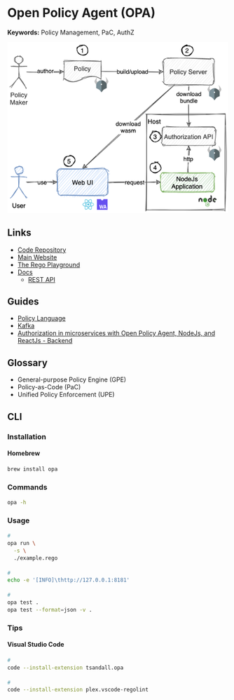 # Open Policy Agent (OPA)

**Keywords:** Policy Management, PaC, AuthZ

![OPA Demo Overview](/assets/images/open-policy-agent/opa-demo-overview.png)

## Links

- [Code Repository](https://github.com/open-policy-agent/opa)
- [Main Website](https://openpolicyagent.org)
- [The Rego Playground](https://play.openpolicyagent.org)
- [Docs](https://openpolicyagent.org/docs)
  - [REST API](https://openpolicyagent.org/docs/latest/rest-api/)

## Guides

- [Policy Language](https://openpolicyagent.org/docs/latest/policy-language/)
- [Kafka](https://openpolicyagent.org/docs/latest/kafka-authorization/)
- [Authorization in microservices with Open Policy Agent, NodeJs, and ReactJs - Backend](https://pongzt.com/post/opa-nodejs/)

## Glossary

- General-purpose Policy Engine (GPE)
- Policy-as-Code (PaC)
- Unified Policy Enforcement (UPE)

## CLI

### Installation

#### Homebrew

```sh
brew install opa
```

### Commands

```sh
opa -h
```

### Usage

```sh
#
opa run \
  -s \
  ./example.rego

#
echo -e '[INFO]\thttp://127.0.0.1:8181'

#
opa test .
opa test --format=json -v .
```

<!--
curl localhost:8181/v1/data/play -i -d @input.json -H 'Content-Type: application/json'

curl localhost:8181/v1/data/play/hello -i -d @input.json -H 'Content-Type: application/json'

curl localhost:8181/v1/data/play/newdata -i -d @input.json -H 'Content-Type: application/json'

curl localhost:8181/v1/data/play/importdata -i -d @input.json -H 'Content-Type: application/json'
-->

<!--
opa eval \
  -i ./input.json \
  -d ./data.json \
  -d ./example.rego \
  "data.example_rbac"
-->

### Tips

<!-- ####

```sh
curl -X PUT http://localhost:8181/v1/data/myapi/acl --data-binary @scripts/arun-acl.json #Add data
curl -X PUT http://localhost:8181/v1/policies/myapi --data-binary @scripts/arun.rego #Add policy
``` -->

#### Visual Studio Code

```sh
#
code --install-extension tsandall.opa

#
code --install-extension plex.vscode-regolint
```
